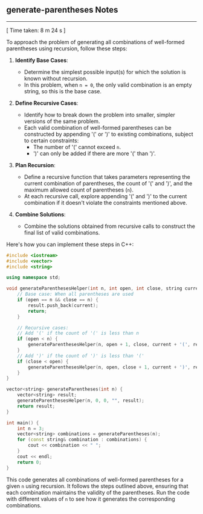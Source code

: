 <h2>generate-parentheses Notes</h2><hr>[ Time taken: 8 m 24 s ]

To approach the problem of generating all combinations of well-formed parentheses using recursion, follow these steps:

1. **Identify Base Cases**:
   - Determine the simplest possible input(s) for which the solution is known without recursion.
   - In this problem, when `n = 0`, the only valid combination is an empty string, so this is the base case.

2. **Define Recursive Cases**:
   - Identify how to break down the problem into smaller, simpler versions of the same problem.
   - Each valid combination of well-formed parentheses can be constructed by appending '(' or ')' to existing combinations, subject to certain constraints:
     - The number of '(' cannot exceed `n`.
     - ')' can only be added if there are more '(' than ')'.

3. **Plan Recursion**:
   - Define a recursive function that takes parameters representing the current combination of parentheses, the count of '(' and ')', and the maximum allowed count of parentheses (`n`).
   - At each recursive call, explore appending '(' and ')' to the current combination if it doesn't violate the constraints mentioned above.

4. **Combine Solutions**:
   - Combine the solutions obtained from recursive calls to construct the final list of valid combinations.

Here's how you can implement these steps in C++:

```cpp
#include <iostream>
#include <vector>
#include <string>

using namespace std;

void generateParenthesesHelper(int n, int open, int close, string current, vector<string>& result) {
    // Base case: When all parentheses are used
    if (open == n && close == n) {
        result.push_back(current);
        return;
    }

    // Recursive cases:
    // Add '(' if the count of '(' is less than n
    if (open < n) {
        generateParenthesesHelper(n, open + 1, close, current + '(', result);
    }
    // Add ')' if the count of ')' is less than '('
    if (close < open) {
        generateParenthesesHelper(n, open, close + 1, current + ')', result);
    }
}

vector<string> generateParentheses(int n) {
    vector<string> result;
    generateParenthesesHelper(n, 0, 0, "", result);
    return result;
}

int main() {
    int n = 3;
    vector<string> combinations = generateParentheses(n);
    for (const string& combination : combinations) {
        cout << combination << " ";
    }
    cout << endl;
    return 0;
}
```

This code generates all combinations of well-formed parentheses for a given `n` using recursion. It follows the steps outlined above, ensuring that each combination maintains the validity of the parentheses. Run the code with different values of `n` to see how it generates the corresponding combinations.
